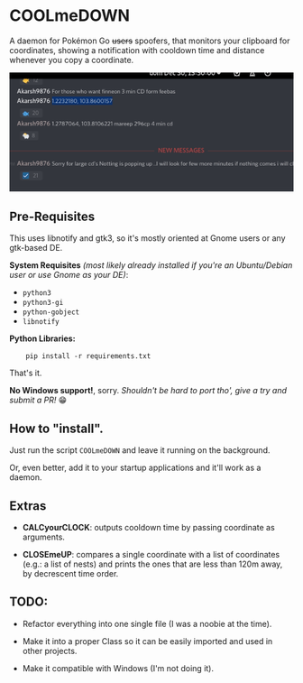 # COOLmeDOWN
A daemon for Pokémon Go ~~users~~ spoofers, that monitors your clipboard for coordinates, showing a notification with cooldown time and distance whenever you copy a coordinate.

![](example.gif)

## Pre-Requisites

This uses libnotify and gtk3, so it's mostly oriented at Gnome users or any gtk-based DE.

**System Requisites** _(most likely already installed if you're an Ubuntu/Debian user or use Gnome as your DE)_:

- `python3`
- `python3-gi`
- `python-gobject`
- `libnotify`

**Python Libraries:**

        pip install -r requirements.txt

That's it.

**No Windows support!**, sorry. _Shouldn't be hard to port tho', give a try and submit a PR!_ :grin:

## How to "install".

Just run the script `COOLmeDOWN` and leave it running on the background.

Or, even better, add it to your startup applications and it'll work as a daemon.

## Extras

- **CALCyourCLOCK**: outputs cooldown time by passing coordinate as arguments.

- **CLOSEmeUP**: compares a single coordinate with a list of coordinates (e.g.: a list of nests) and prints the ones that are less than 120m away, by decrescent time order.


## TODO:

- Refactor everything into one single file (I was a noobie at the time).

- Make it into a proper Class so it can be easily imported and used in other projects.

- Make it compatible with Windows (I'm not doing it).